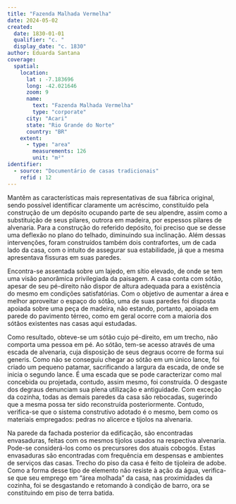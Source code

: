 ```yaml
---
title: "Fazenda Malhada Vermelha"
date: 2024-05-02
created:
  date: 1830-01-01
  qualifier: "c. "
  display_date: "c. 1830"
author: Eduarda Santana
coverage:
  spatial:
    location:
      lat : -7.183696
      long: -42.021646
      zoom: 9
      name: 
        text: "Fazenda Malhada Vermelha"
        type: "corporate"
      city: "Acari"
      state: "Rio Grande do Norte"
      country: "BR"
    extent:
      - type: "area"
        measurements: 126
        unit: "m²"
identifier:
  - source: "Documentário de casas tradicionais"
    refid : 12
---
```


Mantêm as características mais representativas de sua fábrica original, sendo possível identificar claramente um acréscimo, constituído pela construção de um depósito ocupando parte de seu alpendre, assim como a substituição de seus pilares, outrora em madeira, por espessos pilares de alvenaria. Para a construção do referido depósito, foi preciso que se desse uma deflexão no plano do telhado, diminuindo sua inclinação. Além dessas intervenções, foram construídos também dois contrafortes, um de cada lado da casa, com o intuito de assegurar sua estabilidade, já que a mesma apresentava fissuras em suas paredes.

Encontra-se assentada sobre um lajedo, em sítio elevado, de onde se tem uma visão panorâmica privilegiada da paisagem. A casa conta com sótão, apesar de seu pé-direito não dispor de altura adequada para a existência do mesmo em condições satisfatórias. Com o objetivo de aumentar a área e melhor aproveitar o espaço do sótão, uma de suas paredes foi disposta apoiada sobre uma peça de madeira, não estando, portanto, apoiada em parede do pavimento térreo, como em geral ocorre com a maioria dos sótãos existentes nas casas aqui estudadas. 

Como resultado, obteve-se um sótão cujo pé-direito, em um trecho, não comporta uma pessoa em pé. Ao sótão, tem-se acesso através de uma escada de alvenaria, cuja disposição de seus degraus ocorre de forma sui generis. Como não se conseguiu chegar ao sótão em um único lance, foi criado um pequeno patamar, sacrificando a largura da escada, de onde se inicia o segundo lance. É uma escada que se pode caracterizar como mal concebida ou projetada, contudo, assim mesmo, foi construída. O desgaste dos degraus denunciam sua plena utilização e antiguidade. Com exceção da cozinha, todas as demais paredes da casa são rebocadas, sugerindo que a mesma possa ter sido reconstruída posteriormente. Contudo, verifica-se que o sistema construtivo adotado é o mesmo, bem como os materiais empregados: pedras no alicerce e tijolos na alvenaria. 

Na parede da fachada posterior da edificação, são encontradas envasaduras, feitas com os mesmos tijolos usados na respectiva alvenaria. Pode-se considerá-los como os precursores dos atuais cobogós. Estas envasaduras são encontradas com frequência em despensas e ambientes de serviços das casas. Trecho do piso da casa é feito de tijoleira de adobe. Como a forma desse tipo de elemento não resiste à ação da água, verifica-se que seu emprego em “área molhada” da casa, nas proximidades da cozinha, foi se desgastando e retomando à condição de barro, ora se constituindo em piso de terra batida.
